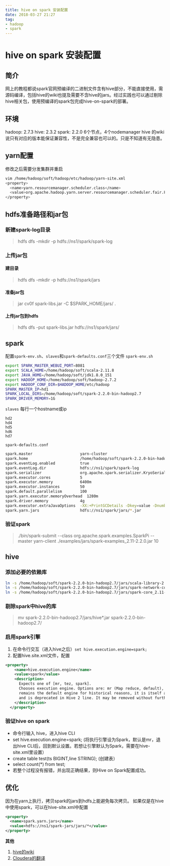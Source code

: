 ```yaml
---
title: hive on spark 安装配置
date: 2018-03-27 21:27
tag: 
- hadoop 
- spark
---
```

# hive on spark 安装配置
## 简介
网上的教程都说spark官网预编译的二进制文件含有hive部分，不能直接使用，需源码编译，包括hive的wiki也提及需要不含hive的jars。经过实践也可以通过剔除hive相关包，使用预编译的spark包完成hive-on-spark的部署。

## 环境
hadoop: 2.7.3
hive: 2.3.2
spark: 2.2.0
6个节点，4个nodemanager
hive 的wiki说只有对应的版本能保证兼容性，不是完全兼容也可以的。只是不知道有无隐患。

## yarn配置
修改之后需要分发集群并重启
```bash
vim /home/hadoop/soft/hadoop/etc/hadoop/yarn-site.xml
<property>
  <name>yarn.resourcemanager.scheduler.class</name>
  <value>org.apache.hadoop.yarn.server.resourcemanager.scheduler.fair.FairScheduler</value>
</property>
```
## hdfs准备路径和jar包
### 新建spark-log目录
>hdfs dfs -mkdir -p hdfs://ns1/spark/spark-log
### 上传jar包
#### 建目录
>hdfs dfs -mkdir -p hdfs://ns1/spark/jars
#### 准备jar包
>jar cv0f spark-libs.jar -C $SPARK_HOME/jars/ .
#### 上传jar包到hdfs
>hdfs dfs -put spark-libs.jar hdfs://ns1/spark/jars/

## spark
配置`spark-env.sh`、`slaves`和`spark-defaults.conf`三个文件
`spark-env.sh`
```bash
export SPARK_MASTER_WEBUI_PORT=8081
export SCALA_HOME=/home/hadoop/soft/scala-2.11.8
export JAVA_HOME=/home/hadoop/soft/jdk1.8.0_151
export HADOOP_HOME=/home/hadoop/soft/hadoop-2.7.2
export HADOOP_CONF_DIR=$HADOOP_HOME/etc/hadoop
SPARK_MASTER_IP=hd1
SPARK_LOCAL_DIRS=/home/hadoop/soft/spark-2.2.0-bin-hadoop2.7
SPARK_DRIVER_MEMORY=1G
```
`slaves` 每行一个hostname或ip
```
hd2
hd4
hd5
hd6
hd7
```
`spark-defaults.conf`
```bash
spark.master                     yarn-cluster
spark.home                       /home/hadoop/soft/spark-2.2.0-bin-hadoop2.7
spark.eventLog.enabled           true
spark.eventLog.dir               hdfs://ns1/spark/spark-log
spark.serializer                 org.apache.spark.serializer.KryoSerializer
spark.executor.cores             5
spark.executor.memory            6400m
spark.executor.instances         50
spark.default.parallelism        100
spark.yarn.executor.memoryOverhead  1280m
spark.driver.memory              4g
spark.executor.extraJavaOptions  -XX:+PrintGCDetails -Dkey=value -Dnumbers="one two three"
spark.yarn.jars                  hdfs://ns1/spark/jars/*.jar
```
### 验证spark
>./bin/spark-submit --class org.apache.spark.examples.SparkPi --master yarn-client ./examples/jars/spark-examples_2.11-2.2.0.jar 10
## hive
### 添加必要的依赖库
```bash
ln -s /home/hadoop/soft/spark-2.2.0-bin-hadoop2.7/jars/scala-library-2.11.8.jar /home/hadoop/soft/apache-hive-2.3.2-bin/lib/
ln -s /home/hadoop/soft/spark-2.2.0-bin-hadoop2.7/jars/spark-network-common_2.11-2.2.0.jar /home/hadoop/soft/apache-hive-2.3.2-bin/lib/
ln -s /home/hadoop/soft/spark-2.2.0-bin-hadoop2.7/jars/spark-core_2.11-2.2.0.jar /home/hadoop/soft/apache-hive-2.3.2-bin/lib/
```
### 剔除spark中hive的库
>mv spark-2.2.0-bin-hadoop2.7/jars/hive*.jar spark-2.2.0-bin-hadoop2.7/
### 启用spark引擎
1. 在命令行交互（进入hive之后）`set hive.execution.engine=spark;`
2. 配置hive.site.xml文件，配置
```xml
<property>
    <name>hive.execution.engine</name>
    <value>spark</value>
    <description>
      Expects one of [mr, tez, spark].
      Chooses execution engine. Options are: mr (Map reduce, default), tez, spark. While MR
      remains the default engine for historical reasons, it is itself a historical engine
      and is deprecated in Hive 2 line. It may be removed without further warning.
    </description>
  </property>
```
### 验证hive on spark
-   命令行输入 hive，进入hive CLI
-   set hive.execution.engine=spark; (将执行引擎设为Spark，默认是mr，退出hive CLI后，回到默认设置。若想让引擎默认为Spark，需要在hive-site.xml里设置）
-   create table test(ts BIGINT,line STRING); (创建表）
-   select count(*) from test;
-   若整个过程没有报错，并出现正确结果，则Hive on Spark配置成功。

## 优化
因为在yarn上执行，拷贝spark的jars到hdfs上能避免每次拷贝。
如果仅是在hive中使用spark，可以在hive-site.xml中配置
```xml
<property>
  <name>spark.yarn.jars</name>
  <value>hdfs://ns1/spark-jars/jars/*</value>
</property>
```
**其他**
1. [hive的wiki](https://cwiki.apache.org/confluence/display/Hive/Hive+on+Spark:+Getting+Started#HiveonSpark:GettingStarted-Configurationpropertydetails)
2. [Cloudera的翻译](http://cwiki.apachecn.org/pages/viewpage.action?pageId=2888665)
